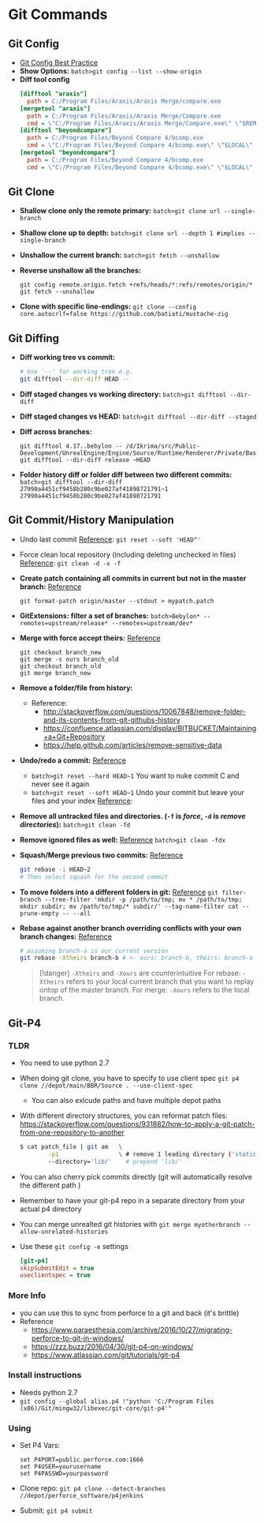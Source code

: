 # Git Commands

## Git Config

* [Git Config Best Practice](https://stackoverflow.com/questions/42675999/git-config-files-best-practice)
* **Show Options:** `batch>git config --list --show-origin`
* **Diff tool config**
  ````ini
  [difftool "araxis"]
    path = C:/Program Files/Araxis/Araxis Merge/compare.exe
  [mergetool "araxis"]
    path = C:/Program Files/Araxis/Araxis Merge/Compare.exe
    cmd = \"C:/Program Files/Araxis/Araxis Merge/Compare.exe\" \"$REMOTE\" \"$BASE\" \"$LOCAL\" \"$MERGED\"
  [difftool "beyondcompare"]
    path = C:/Program Files/Beyond Compare 4/bcomp.exe
    cmd = \"C:/Program Files/Beyond Compare 4/bcomp.exe\" \"$LOCAL\" \"$REMOTE\"
  [mergetool "beyondcompare"]
    path = C:/Program Files/Beyond Compare 4/bcomp.exe
    cmd = \"C:/Program Files/Beyond Compare 4/bcomp.exe\" \"$LOCAL\" \"$REMOTE\" \"$BASE\" \"$MERGED\"
  ````

## Git Clone

* **Shallow clone only the remote primary:** `batch>git clone url --single-branch`
* **Shallow clone up to depth:** `batch>git clone url --depth 1 #implies --single-branch`
* **Unshallow the current branch:** `batch>git fetch --unshallow`
* **Reverse unshallow all the branches:**
  ````batch
  git config remote.origin.fetch +refs/heads/*:refs/remotes/origin/*
  git fetch --unshallow
  ````

* **Clone with specific line-endings:** `git clone --config core.autocrlf=false https://github.com/batiati/mustache-zig`

## Git Diffing

* **Diff working tree vs commit:**
  ````bash
  # Use '--' for working tree e.g.
  git difftool --dir-diff HEAD --
  ````

* **Diff staged changes vs working directory:** `batch>git difftool --dir-diff`
* **Diff staged changes vs HEAD:** `batch>git difftool --dir-diff --staged`
* **Diff across branches:**
  ````batch
  git difftool 4.17..bebylon -- /d/Ikrima/src/Public-Development/UnrealEngine/Engine/Source/Runtime/Renderer/Private/BasePassRendering.cpp
  git difftool --dir-diff release ~HEAD
  ````

* **Folder history diff or folder diff between two different commits:** `batch>git difftool --dir-diff 27990a4451cf9458b280c9be027af41898721791~1 27990a4451cf9458b280c9be027af41898721791`

## Git Commit/History Manipulation

* Undo last commit [Reference](http://stackoverflow.com/questions/927358/how-to-undo-the-last-git-commit): `git reset --soft 'HEAD^'`

* Force clean local repository (including deleting unchecked in files) [Reference](http://stackoverflow.com/questions/673407/how-do-i-clear-my-local-working-directory-in-git): `git clean -d -x -f`

* **Create patch containing all commits in current but not in the master branch:** [Reference](https://stackoverflow.com/questions/5432396/create-a-patch-by-comparing-a-specific-branch-on-the-remote-with-a-specific-loca)
  
  ````batch
  git format-patch origin/master --stdout > mypatch.patch
  ````

* **GitExtensions: filter a set of branches:** `batch>Bebylon* --remotes=upstream/release* --remotes=upstream/dev*`

* **Merge with force accept theirs:** [Reference](https://stackoverflow.com/questions/4624357/how-do-i-overwrite-rather-than-merge-a-branch-on-another-branch-in-git)
  
  ````batch
  git checkout branch_new
  git merge -s ours branch_old
  git checkout branch_old
  git merge branch_new
  ````

* **Remove a folder/file from history:**
  
  * Reference:
    * <http://stackoverflow.com/questions/10067848/remove-folder-and-its-contents-from-git-githubs-history>
    * <https://confluence.atlassian.com/display/BITBUCKET/Maintaining+a+Git+Repository>
    * <https://help.github.com/articles/remove-sensitive-data>
* **Undo/redo a commit:** [Reference](http://stackoverflow.com/questions/927358/how-do-you-undo-the-last-commit)
  
  * `batch>git reset --hard HEAD~1` You want to nuke commit C and never see it again
  * `batch>git reset --soft HEAD~1` Undo your commit but leave your files and your index [Reference](http://www.gitguys.com/topics/whats-the-deal-with-the-git-index/):
* **Remove all untracked files and directories. (`-f` is *force*, `-d` is *remove directories*):** `batch>git clean -fd`

* **Remove ignored files as well:** [Reference](http://stackoverflow.com/questions/5807137/how-to-revert-uncommitted-changes-including-files-and-folders) `batch>git clean -fdx`

* **Squash/Merge previous two commits:** [Reference](https://stackoverflow.com/questions/5189560/squash-my-last-x-commits-together-using-git)
  
  ````bash
  git rebase -i HEAD~2
  # Then select squash for the second commit
  ````

* **To move folders into a different folders in git:** [Reference](https://gist.github.com/fabiomaggio/ce7ecd7dffd27b32a45325204288efce)
  `git filter-branch --tree-filter 'mkdir -p /path/to/tmp; mv * /path/to/tmp; mkdir subdir; mv /path/to/tmp/* subdir/' --tag-name-filter cat --prune-empty -- --all`

* **Rebase against another branch overriding conflicts with your own branch changes:** [Reference](https://demisx.github.io/git/rebase/2015/07/02/git-rebase-keep-my-branch-changes.html)
  
  ````bash
  # assuming branch-a is our current version
  git rebase -Xtheirs branch-b # <- ours: branch-b, theirs: branch-a
  ````
  
   > 
   > \[!danger\] `-Xtheirs` and `-Xours` are counterintuitive
   > For rebase: `-Xtheirs` refers to your local current branch that you want to replay ontop of the master branch.
   > For merge: `-Xours` refers to the local branch.

## Git-P4

### TLDR

* You need to use python 2.7
* When doing git clone, you have to specify to use client spec `git p4 clone //depot/main/BBR/Source . --use-client-spec`
  * You can also exlcude paths and have multiple depot paths
* With different directory structures, you can reformat patch files: <https://stackoverflow.com/questions/931882/how-to-apply-a-git-patch-from-one-repository-to-another>
  ````bash
  $ cat patch_file | git am   \
          -p1                 \ # remove 1 leading directory ('static/')
          --directory='lib/'    # prepend 'lib/'
  ````

* You can also cherry pick commits directly (git will automatically resolve the different path )
* Remember to have your git-p4 repo in a separate directory from your actual p4 directory
* You can merge unrealted git histories with `git merge myotherbranch --allow-unrelated-histories`
* Use these `git config -e` settings
  ````ini
  [git-p4]
  skipSubmitEdit = true
  useclientspec = true
  ````

### More Info

* you can use this to sync from perforce to a git and back (it's brittle)
* Reference
  * <https://www.paraesthesia.com/archive/2016/10/27/migrating-perforce-to-git-in-windows/>
  * <https://zzz.buzz/2016/04/30/git-p4-on-windows/>
  * <https://www.atlassian.com/git/tutorials/git-p4>

### Install instructions

* Needs python 2.7
* `git config --global alias.p4 !"python 'C:/Program Files (x86)/Git/mingw32/libexec/git-core/git-p4'"`

### Using

* Set P4 Vars:
  ````batch
  set P4PORT=public.perforce.com:1666
  set P4USER=yourusername
  set P4PASSWD=yourpassword
  ````

* Clone repo: `git p4 clone --detect-branches //depot/perforce_software/p4jenkins`
* Submit: `git p4 submit`
